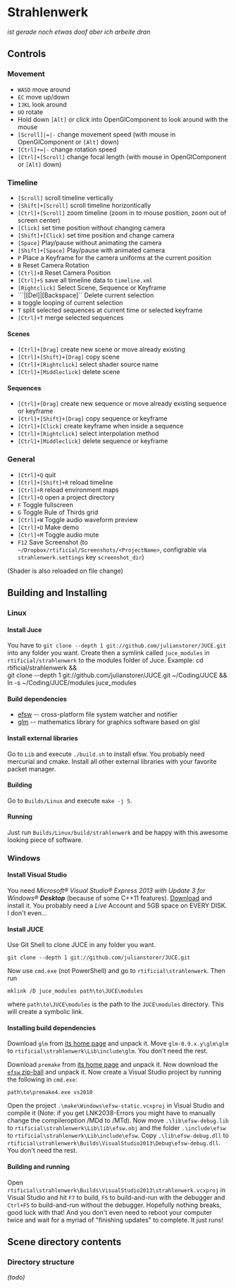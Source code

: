 ﻿# Strahlenwerk
*ist gerade noch etwas doof aber ich arbeite dran*

## Controls
### Movement
* `WASD` move around
* `EC` move up/down
* `IJKL` look around
* `UO` rotate
* Hold down `[Alt]` or click into OpenGlComponent to look around with the mouse
* `[Scroll]|=|-` change movement speed (with mouse in OpenGlComponent or `[Alt]` down)
* `[Ctrl]+=|-` change rotation speed
* `[Ctrl]+[Scroll]` change focal length (with mouse in OpenGlComponent or `[Alt]` down)

### Timeline
* `[Scroll]` scroll timeline vertically
* `[Shift]+[Scroll]` scroll timeline horizontically
* `[Ctrl]+[Scroll]` zoom timeline (zoom in to mouse position, zoom out of screen center)
* `[Click]` set time position without changing camera
* `[Shift]+[Click]` set time position and change camera
* `[Space]` Play/pause without animating the camera
* `[Shift]+[Space]` Play/pause with animated camera
* `P` Place a Keyframe for the camera uniforms at the current position
* `B` Reset Camera Rotation
* `[Ctrl]+B` Reset Camera Position
* `[Ctrl]+S` save all timeline data to `timeline.xml`
* `[Rightclick]` Select Scene, Sequence or Keyframe
* ```|[Del]|[Backspace]`` Delete current selection
* `8` toggle looping of current selection
* `T` split selected sequences at current time or selected keyframe
* `[Ctrl]+T` merge selected sequences

#### Scenes
* `[Ctrl]+[Drag]` create new scene or move already existing
* `[Ctrl]+[Shift}+[Drag]` copy scene
* `[Ctrl]+[Rightclick]` select shader source name
* `[Ctrl]+[Middleclick]` delete scene

#### Sequences
* `[Ctrl]+[Drag]` create new sequence or move already existing sequence or keyframe
* `[Ctrl]+[Shift}+[Drag]` copy sequence or keyframe
* `[Ctrl]+[Click]` create keyframe when inside a sequence
* `[Ctrl]+[Rightclick]` select interpolation method
* `[Ctrl]+[Middleclick]` delete sequence or keyframe

### General
* `[Ctrl]+Q` quit
* `[Ctrl]+[Shift]+R` reload timeline
* `[Ctrl]+R` reload environment maps
* `[Ctrl]+O` open a project directory
* `F` Toggle fullscreen
* `G` Toggle Rule of Thirds grid
* `[Ctrl]+W` Toggle audio waveform preview
* `[Ctrl]+D` Make demo
* `[Ctrl]+M` Toggle audio mute
* `F12` Save Screenshot (to `~/Dropbox/rtificial/Screenshots/<ProjectName>`, configrable via `strahlenwerk.settings` key `screenshot_dir`)

(Shader is also reloaded on file change)

## Building and Installing
### Linux
#### Install Juce
You have to `git clone --depth 1 git://github.com/julianstorer/JUCE.git` into any folder you want. Create then a symlink called `juce_modules` in `rtificial/strahlenwerk` to the modules folder of Juce.
Example:
    cd rtificial/strahlenwerk && \
        git clone --depth 1 git://github.com/julianstorer/JUCE.git ~/Coding/JUCE && \
        ln -s ~/Coding/JUCE/modules juce_modules

#### Build dependencies
* [efsw](https://bitbucket.org/SpartanJ/efsw) -- cross-platform file system watcher and notifier
* [glm](http://glm.g-truc.net/) -- mathematics library for graphics software based on glsl

#### Install external libraries
Go to `Lib` and execute `./build.sh` to install efsw. You probably need mercurial and cmake.
Install all other external libraries with your favorite packet manager.

#### Building
Go to `Builds/Linux` and execute `make -j 5`.

#### Running
Just run `Builds/Linux/build/strahlenwerk` and be happy with this awesome looking piece of software.


### Windows
#### Install Visual Studio
You need *Microsoft® Visual Studio® Express 2013 with Update 3 for Windows® **Desktop*** (because of some C++11 features). [Download](http://www.visualstudio.com/downloads/download-visual-studio-vs#d-express-windows-desktop) and install it. You probably need a *Live* Account and 5GB space on EVERY DISK. I don't even...

#### Install JUCE
Use Git Shell to clone JUCE in any folder you want.

    git clone --depth 1 git://github.com/julianstorer/JUCE.git

Now use `cmd.exe` (not PowerShell) and go to `rtificial\strahlenwerk`. Then run

    mklink /D juce_modules path\to\JUCE\modules

where `path\to\JUCE\modules` is the path to the `JUCE\modules` directory. This will create a symbolic link.

#### Installing build dependencies
Download `glm` from [its home page](http://glm.g-truc.net) and unpack it. Move `glm-0.9.x.y\glm\glm` to `rtificial\strahlenwerk\Lib\include\glm`. You don't need the rest.


Download `premake` from [its home page](http://industriousone.com/premake/download) and unpack it. Now download the [`efsw` zip-ball](https://bitbucket.org/SpartanJ/efsw/downloads) and unpack it. Now create a Visual Studio project by running the following in `cmd.exe`:

    path\to\premake4.exe vs2010

Open the project `.\make\Windows\efsw-static.vcxproj` in Visual Studio and compile it 
(Note: if you get LNK2038-Errors you might have to manually change the compileroption /MDd to /MTd). 
Now move `.\lib\efsw-debug.lib` to `rtificial\strahlenwerk\Lib\lib\efsw.obj` and the folder `.\include\efsw` to `rtificial\strahlenwerk\Lib\include\efsw`. 
Copy `.\lib\efsw-debug.dll` to `rtificial\strahlenwerk\Builds\VisualStudio2013\Debug\efsw-debug.dll`. You don't need the rest.

#### Building and running
Open `rtificial\strahlenwerk\Builds\VisualStudio2013\strahlenwerk.vcxproj` in Visual Studio and hit `F7` to build, `F5` to build-and-run with the debugger and `Ctrl+F5` to build-and-run without the debugger. Hopefully nothing breaks, good luck with that! And you don't even need to reboot your computer twice and wait for a myriad of "finishing updates" to complete. It just runs!


## Scene directory contents
### Directory structure
*(todo)*

